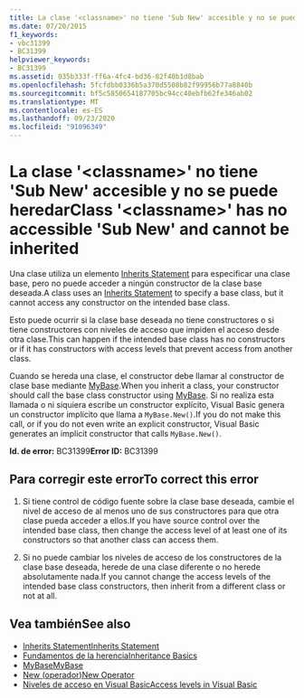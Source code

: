 ```yaml
---
title: La clase '<classname>' no tiene 'Sub New' accesible y no se puede heredar
ms.date: 07/20/2015
f1_keywords:
- vbc31399
- BC31399
helpviewer_keywords:
- BC31399
ms.assetid: 035b333f-ff6a-4fc4-bd36-82f40b1d8bab
ms.openlocfilehash: 5fcfdbb0336b5a370d5508b82f99956b77a8840b
ms.sourcegitcommit: bf5c5850654187705bc94cc40ebfb62fe346ab02
ms.translationtype: MT
ms.contentlocale: es-ES
ms.lasthandoff: 09/23/2020
ms.locfileid: "91096349"
---
```

# <a name="class-classname-has-no-accessible-sub-new-and-cannot-be-inherited"></a><span data-ttu-id="0cf1d-102">La clase '\<classname>' no tiene 'Sub New' accesible y no se puede heredar</span><span class="sxs-lookup"><span data-stu-id="0cf1d-102">Class '\<classname>' has no accessible 'Sub New' and cannot be inherited</span></span>

<span data-ttu-id="0cf1d-103">Una clase utiliza un elemento [Inherits Statement](../language-reference/statements/inherits-statement.md) para especificar una clase base, pero no puede acceder a ningún constructor de la clase base deseada.</span><span class="sxs-lookup"><span data-stu-id="0cf1d-103">A class uses an [Inherits Statement](../language-reference/statements/inherits-statement.md) to specify a base class, but it cannot access any constructor on the intended base class.</span></span>  
  
 <span data-ttu-id="0cf1d-104">Esto puede ocurrir si la clase base deseada no tiene constructores o si tiene constructores con niveles de acceso que impiden el acceso desde otra clase.</span><span class="sxs-lookup"><span data-stu-id="0cf1d-104">This can happen if the intended base class has no constructors or if it has constructors with access levels that prevent access from another class.</span></span>  
  
 <span data-ttu-id="0cf1d-105">Cuando se hereda una clase, el constructor debe llamar al constructor de clase base mediante [MyBase](../programming-guide/program-structure/me-my-mybase-and-myclass.md#mybase).</span><span class="sxs-lookup"><span data-stu-id="0cf1d-105">When you inherit a class, your constructor should call the base class constructor using [MyBase](../programming-guide/program-structure/me-my-mybase-and-myclass.md#mybase).</span></span> <span data-ttu-id="0cf1d-106">Si no realiza esta llamada o ni siquiera escribe un constructor explícito, Visual Basic genera un constructor implícito que llama a `MyBase.New()`.</span><span class="sxs-lookup"><span data-stu-id="0cf1d-106">If you do not make this call, or if you do not even write an explicit constructor, Visual Basic generates an implicit constructor that calls `MyBase.New()`.</span></span>  
  
 <span data-ttu-id="0cf1d-107">**Id. de error:** BC31399</span><span class="sxs-lookup"><span data-stu-id="0cf1d-107">**Error ID:** BC31399</span></span>  
  
## <a name="to-correct-this-error"></a><span data-ttu-id="0cf1d-108">Para corregir este error</span><span class="sxs-lookup"><span data-stu-id="0cf1d-108">To correct this error</span></span>  
  
1. <span data-ttu-id="0cf1d-109">Si tiene control de código fuente sobre la clase base deseada, cambie el nivel de acceso de al menos uno de sus constructores para que otra clase pueda acceder a ellos.</span><span class="sxs-lookup"><span data-stu-id="0cf1d-109">If you have source control over the intended base class, then change the access level of at least one of its constructors so that another class can access them.</span></span>  
  
2. <span data-ttu-id="0cf1d-110">Si no puede cambiar los niveles de acceso de los constructores de la clase base deseada, herede de una clase diferente o no herede absolutamente nada.</span><span class="sxs-lookup"><span data-stu-id="0cf1d-110">If you cannot change the access levels of the intended base class constructors, then inherit from a different class or not at all.</span></span>  
  
## <a name="see-also"></a><span data-ttu-id="0cf1d-111">Vea también</span><span class="sxs-lookup"><span data-stu-id="0cf1d-111">See also</span></span>

- [<span data-ttu-id="0cf1d-112">Inherits Statement</span><span class="sxs-lookup"><span data-stu-id="0cf1d-112">Inherits Statement</span></span>](../language-reference/statements/inherits-statement.md)
- [<span data-ttu-id="0cf1d-113">Fundamentos de la herencia</span><span class="sxs-lookup"><span data-stu-id="0cf1d-113">Inheritance Basics</span></span>](../programming-guide/language-features/objects-and-classes/inheritance-basics.md)
- [<span data-ttu-id="0cf1d-114">MyBase</span><span class="sxs-lookup"><span data-stu-id="0cf1d-114">MyBase</span></span>](../programming-guide/program-structure/me-my-mybase-and-myclass.md#mybase)
- [<span data-ttu-id="0cf1d-115">New (operador)</span><span class="sxs-lookup"><span data-stu-id="0cf1d-115">New Operator</span></span>](../language-reference/operators/new-operator.md)
- [<span data-ttu-id="0cf1d-116">Niveles de acceso en Visual Basic</span><span class="sxs-lookup"><span data-stu-id="0cf1d-116">Access levels in Visual Basic</span></span>](../programming-guide/language-features/declared-elements/access-levels.md)
